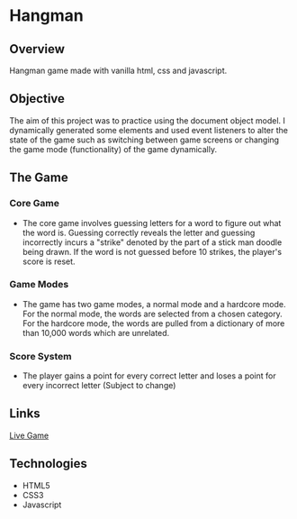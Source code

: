 # Hangman

## Overview

Hangman game made with vanilla html, css and javascript.

## Objective

The aim of this project was to practice using the document object model. I dynamically generated some elements and used event listeners to alter the state of the game such as switching between game screens or changing the game mode (functionality) of the game dynamically.

## The Game

### Core Game

- The core game involves guessing letters for a word to figure out what the word is. Guessing correctly reveals the letter and guessing incorrectly incurs a "strike" denoted by the part of a stick man doodle being drawn. If the word is not guessed before 10 strikes, the player's score is reset.

### Game Modes

- The game has two game modes, a normal mode and a hardcore mode. For the normal mode, the words are selected from a chosen category. For the hardcore mode, the words are pulled from a dictionary of more than 10,000 words which are unrelated.

### Score System

- The player gains a point for every correct letter and loses a point for every incorrect letter (Subject to change)

## Links

[Live Game](https://kriyescodes.github.io/hangman/)

## Technologies

- HTML5
- CSS3
- Javascript
